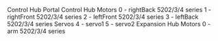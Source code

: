 Control Hub Portal
    Control Hub
        Motors
            0 - rightBack 5202/3/4 series
            1 - rightFront 5202/3/4 series
            2 - leftFront 5202/3/4 series
            3 - leftBack 5202/3/4 series
        Servos
            4 - servo1
            5 - servo2 
    Expansion Hub
        Motors
            0 - arm 5202/3/4 series